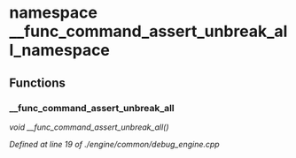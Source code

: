 # namespace __func_command_assert_unbreak_all_namespace



## Functions

### __func_command_assert_unbreak_all

*void __func_command_assert_unbreak_all()*

*Defined at line 19 of ./engine/common/debug_engine.cpp*



